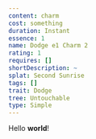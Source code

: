 ```yaml
---
content: charm
cost: something
duration: Instant
essence: 1
name: Dodge e1 Charm 2
rating: 1
requires: []
shortDescription: ~
splat: Second Sunrise
tags: []
trait: Dodge
tree: Untouchable
type: Simple
---
```


Hello **world**!
